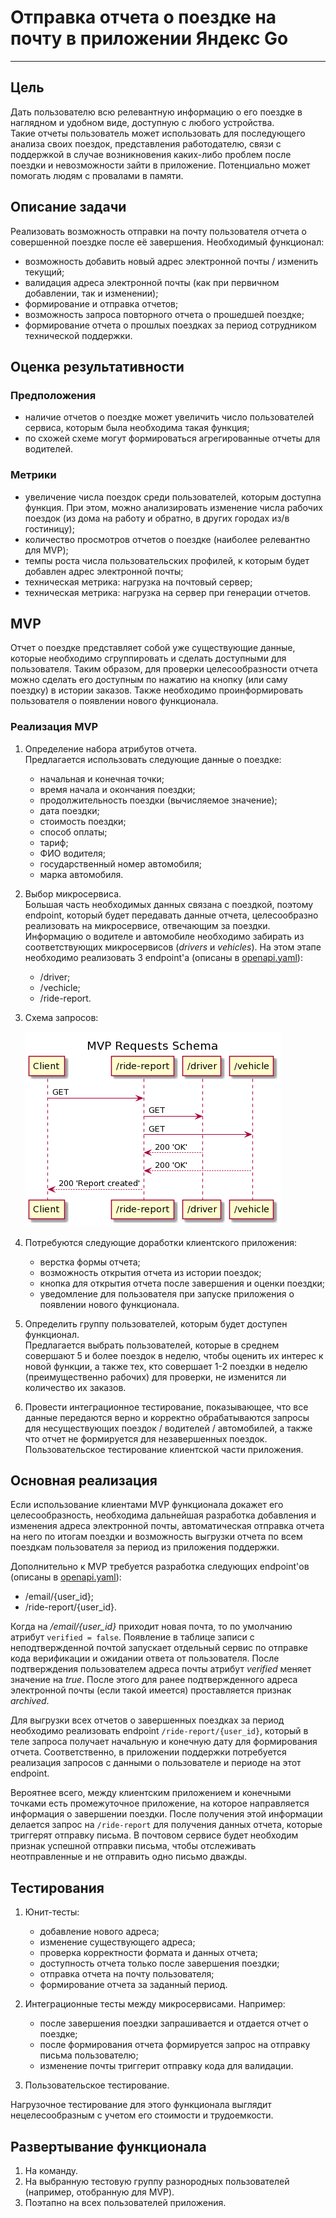 # Отправка отчета о поездке на почту в приложении Яндекс Go

---

## Цель

Дать пользователю всю релевантную информацию о его поездке в наглядном и удобном виде, доступную с любого устройства.  
Такие отчеты пользователь может использовать для последующего анализа своих поездок, представления работодателю, связи с поддержкой в случае возникновения каких-либо проблем после поездки и невозможности зайти в приложение. Потенциально может помогать людям с провалами в памяти.

## Описание задачи

Реализовать возможность отправки на почту пользователя отчета о совершенной поездке после её завершения. Необходимый функционал:

- возможность добавить новый адрес электронной почты / изменить текущий;
- валидация адреса электронной почты (как при первичном добавлении, так и изменении);
- формирование и отправка отчетов;
- возможность запроса повторного отчета о прошедшей поездке;
- формирование отчета о прошлых поездках за период сотрудником технической поддержки.

## Оценка результативности

### Предположения

- наличие отчетов о поездке может увеличить число пользователей сервиса, которым была необходима такая функция;
- по схожей схеме могут формироваться агрегированные отчеты для водителей.

### Метрики

- увеличение числа поездок среди пользователей, которым доступна функция. При этом, можно анализировать изменение числа рабочих поездок (из дома на работу и обратно, в других городах из/в гостиницу);
- количество просмотров отчетов о поездке (наиболее релевантно для MVP);
- темпы роста числа пользовательских профилей, к которым будет добавлен адрес электронной почты;
- техническая метрика: нагрузка на почтовый сервер;
- техническая метрика: нагрузка на сервер при генерации отчетов.

## MVP

Отчет о поездке представляет собой уже существующие данные, которые необходимо сгруппировать и сделать доступными для пользователя. Таким образом, для проверки целесообразности отчета можно сделать его доступным по нажатию на кнопку (или саму поездку) в истории заказов. Также необходимо проинформировать пользователя о появлении нового функционала.

### Реализация MVP

1. Определение набора атрибутов отчета.  
   Предлагается использовать следующие данные о поездке:
   - начальная и конечная точки;
   - время начала и окончания поездки;
   - продолжительность поездки (вычисляемое значение);
   - дата поездки;
   - стоимость поездки;
   - способ оплаты;
   - тариф;
   - ФИО водителя;
   - государственный номер автомобиля;
   - марка автомобиля.
2. Выбор микросервиса.  
   Большая часть необходимых данных связана с поездкой, поэтому endpoint, который будет передавать данные отчета, целесообразно реализовать на микросервисе, отвечающим за поездки. Информацию о водителе и автомобиле необходимо забирать из соответствующих микросервисов (_drivers_ и _vehicles_).
   На этом этапе необходимо реализовать 3 endpoint'а (описаны в [openapi.yaml](./openapi.yaml)):
   - /driver;
   - /vechicle;
   - /ride-report.
3. Схема запросов:

   ![schema](./mvp_schema.png 'MVP Requests Schema')

4. Потребуются следующие доработки клиентского приложения:

   - верстка формы отчета;
   - возможность открытия отчета из истории поездок;
   - кнопка для открытия отчета после завершения и оценки поездки;
   - уведомление для пользователя при запуске приложения о появлении нового функционала.

5. Определить группу пользователей, которым будет доступен функционал.  
   Предлагается выбрать пользователей, которые в среднем совершают 5 и более поездок в неделю, чтобы оценить их интерес к новой функции, а также тех, кто совершает 1-2 поездки в неделю (преимущественно рабочих) для проверки, не изменится ли количество их заказов.

6. Провести интеграционное тестирование, показывающее, что все данные передаются верно и корректно обрабатываются запросы для несуществующих поездок / водителей / автомобилей, а также что отчет не формируется для незавершенных поездок.  
   Пользовательское тестирование клиентской части приложения.

## Основная реализация

Если использование клиентами MVP функционала докажет его целесообразность, необходима дальнейшая разработка добавления и изменения адреса электронной почты, автоматическая отправка отчета на него по итогам поездки и возможность выгрузки отчета по всем поездкам пользователя за период из приложения поддержки.

Дополнительно к MVP требуется разработка следующих endpoint'ов (описаны в [openapi.yaml](./openapi.yaml)):

- /email/{user_id};
- /ride-report/{user_id}.

Когда на _/email/{user_id}_ приходит новая почта, то по умолчанию атрибут `verified = false`. Появление в таблице записи с неподтвержденной почтой запускает отдельный сервис по отправке кода верификации и ожидании ответа от пользователя. После подтверждения пользователем адреса почты атрибут _verified_ меняет значение на _true_. После этого для ранее подтвержденного адреса электронной почты (если такой имеется) проставляется признак _archived_.

Для выгрузки всех отчетов о завершенных поездках за период необходимо реализовать endpoint `/ride-report/{user_id}`, который в теле запроса получает начальную и конечную дату для формирования отчета. Соответственно, в приложении поддержки потребуется реализация запросов с данными о пользователе и периоде на этот endpoint.

Вероятнее всего, между клиентским приложением и конечными точками есть промежуточное приложение, на которое направляется информация о завершении поездки. После получения этой информации делается запрос на `/ride-report` для получения данных отчета, которые триггерят отправку письма. В почтовом сервисе будет необходим признак успешной отправки письма, чтобы отслеживать неотправленные и не отправить одно письмо дважды.

## Тестирования

1. Юнит-тесты:

   - добавление нового адреса;
   - изменение существующего адреса;
   - проверка корректности формата и данных отчета;
   - доступность отчета только после завершения поездки;
   - отправка отчета на почту пользователя;
   - формирование отчета за заданный период.

2. Интеграционные тесты между микросервисами. Например:

   - после завершения поездки запрашивается и отдается отчет о поездке;
   - после формирования отчета формируется запрос на отправку письма пользователю;
   - изменение почты триггерит отправку кода для валидации.

3. Пользовательское тестирование.

Нагрузочное тестирование для этого функционала выглядит нецелесообразным с учетом его стоимости и трудоемкости.

## Развертывание функционала

1. На команду.
2. На выбранную тестовую группу разнородных пользователей (например, отобранную для MVP).
3. Поэтапно на всех пользователей приложения.
